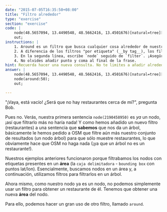 ```yaml
---
date: "2015-07-05T16:35:50+08:00"
title: "Filtro alrededor"
type: "exercise"
section: "exercise"
code: | 
    node(48.5657094, 13.4490548, 48.5662416, 13.4501676)[natural=tree][height=20];
    out;
instructions: |
    1. Around es un filtro que busca cualquier cosa alrededor de nuestro _conjunto de resultados_ (_result set_) existente (en este caso nuestro nodo árbol). Dado que nuestro conjunto de resultados está dado por nuestra primera línea, necesitamos hacer otra declaración. Para ello, crear una nueva línea después de la primera línea, por lo que tiene una segunda línea en blanco.
    2. A diferencia de los filtros "por etiqueta" (__by tag__), los filtros "alrededor" (__around__) están rodeados de paréntesis y siguen el formato "around:n", donde "n" es el radio de distancia en metros. Probemos a establecer el radio de distancia en 50.
    3. En la segunda línea, escribe `node` seguido de `filter`. ¡Asegúrate de seguir el formato en 2!
    4. No olvides añadir punto y coma al final de la frase.
hint: Recuerda hacer una nueva consulta. No te limites a añadir alrededor de la primera línea.
answer: |
    node(48.5657094, 13.4490548, 48.5662416, 13.4501676)[natural=tree][height=20];
    node(around:50);
    out;

---
```


"¡Vaya, está vacío! ¿Será que no hay restaurantes cerca de mí?", pregunta Bob.

Pues no. Verás, nuestra primera sentencia `node(2190458950)` es _ya_ un nodo, ¡así que filtrarlo más no haría nada! Y como hemos añadido un nuevo filtro (restaurantes) a una sentencia que __sabemos__ que nos da un árbol, básicamente le hemos pedido a OSM que filtre aún más nuestro conjunto de resultados (un nodo árbol) para que sólo muestre restaurantes, lo que obviamente hace que OSM no haga nada (¡ya que un árbol no es un restaurante!).

Nuestros ejemplos anteriores funcionaron porque filtrabamos los nodos con etiquetas presentes en un __área__ (la `caja delimitadora` - `bounding box` con puntos lat/lon). Esencialmente, buscamos nodos en un área y, a continuación, utilizamos filtros para filtrarlos en un árbol.

Ahora mismo, como nuestro nodo ya es un nodo, no podemos simplemente usar un filtro para obtener un restaurante de él. Tenemos que obtener una nueva __área__ del nodo.

Para ello, podemos hacer un gran uso de otro filtro, llamado `around`.

